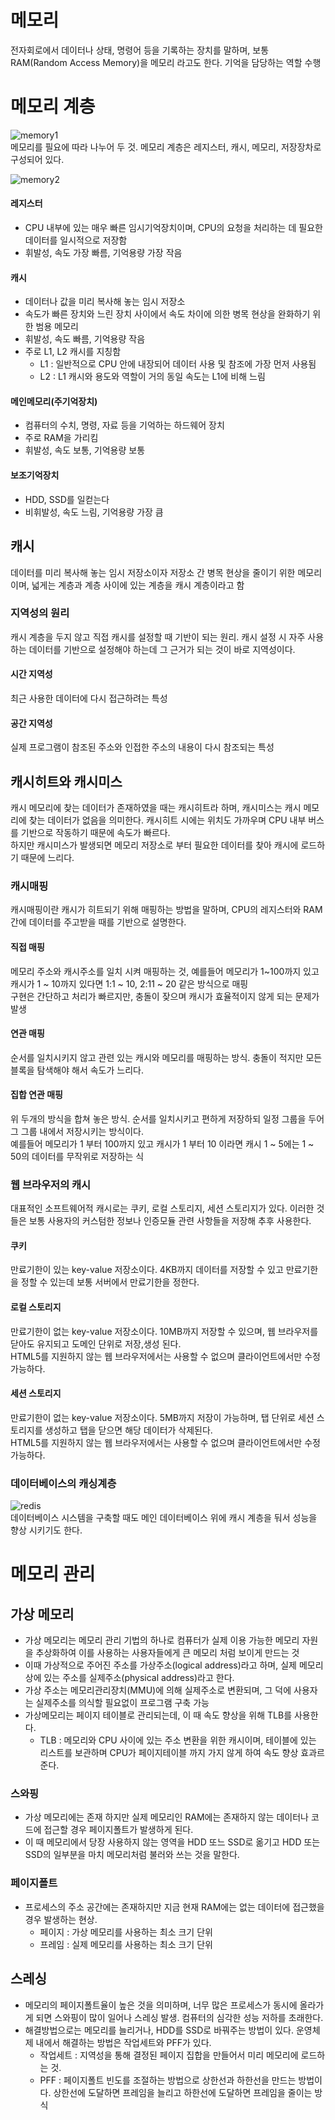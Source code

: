 # 메모리
 전자회로에서 데이터나 상태, 명령어 등을 기록하는 장치를 말하며, 보통 RAM(Random Access Memory)을 메모리 라고도 한다. 기억을 담당하는 역할 수행

# 메모리 계층
![memory1](https://user-images.githubusercontent.com/61510481/209496641-6ca0cf8d-5373-4d29-83ad-f3ab5ee4ac11.png)  
 메모리를 필요에 따라 나누어 두 것. 메모리 계층은 레지스터, 캐시, 메모리, 저장장차로 구성되어 있다.  
 
 ![memory2](https://user-images.githubusercontent.com/61510481/209506613-250db028-fc6b-4586-94a9-0b2895abe5e9.png)  

#### 레지스터

- CPU 내부에 있는 매우 빠른 임시기억장치이며, CPU의 요청을 처리하는 데 필요한 데이터를 일시적으로 저장함  
- 휘발성, 속도 가장 빠름, 기억용량 가장 작음

#### 캐시
- 데이터나 값을 미리 복사해 놓는 임시 저장소
- 속도가 빠른 장치와 느린 장치 사이에서 속도 차이에 의한 병목 현상을 완화하기 위한 범용 메모리
- 휘발성, 속도 빠름, 기억용량 작음
- 주로 L1, L2 캐시를 지칭함
  - L1 : 일반적으로 CPU 안에 내장되어 데이터 사용 및 참조에 가장 먼저 사용됨
  - L2 : L1 캐시와 용도와 역할이 거의 동일 속도는 L1에 비해 느림

#### 메인메모리(주기억장치)
- 컴퓨터의 수치, 명령, 자료 등을 기억하는 하드웨어 장치
- 주로 RAM을 가리킴
- 휘발성, 속도 보통, 기억용량 보통

#### 보조기억장치
- HDD, SSD를 일컫는다
- 비휘발성, 속도 느림, 기억용량 가장 큼  

## 캐시
 데이터를 미리 복사해 놓는 임시 저장소이자 저장소 간 병목 현상을 줄이기 위한 메모리이며, 넓게는 계층과 계층 사이에 있는 계층을 캐시 계층이라고 함
 
### 지역성의 원리
캐시 계층을 두지 않고 직접 캐시를 설정할 때 기반이 되는 원리. 캐시 설정 시 자주 사용하는 데이터를 기반으로 설정해야 하는데 그 근거가 되는 것이 바로 지역성이다.

#### 시간 지역성
 최근 사용한 데이터에 다시 접근하려는 특성
#### 공간 지역성
 실제 프로그램이 참조된 주소와 인접한 주소의 내용이 다시 참조되는 특성  

## 캐시히트와 캐시미스
  캐시 메모리에 찾는 데이터가 존재하였을 때는 캐시히트라 하며, 캐시미스는 캐시 메모리에 찾는 데이터가 없음을 의미한다.
캐시히트 시에는 위치도 가까우며 CPU 내부 버스를 기반으로 작동하기 때문에 속도가 빠르다.  
  하지만 캐시미스가 발생되면 메모리 저장소로 부터 필요한 데이터를 찾아 캐시에 로드하기 때문에 느리다.
 ### 캐시매핑
  캐시매핑이란 캐시가 히트되기 위해 매핑하는 방법을 말하며, CPU의 레지스터와 RAM 간에 데이터를 주고받을 때를 기반으로 설명한다.
  #### 직접 매핑
   메모리 주소와 캐시주소를 일치 시켜 매핑하는 것, 예를들어 메모리가 1~100까지 있고 캐시가 1 ~ 10까지 있다면 1:1 ~ 10, 2:11 ~ 20 같은 방식으로 매핑  
  구현은 간단하고 처리가 빠르지만, 충돌이 잦으며 캐시가 효율적이지 않게 되는 문제가 발생
  #### 연관 매핑
   순서를 일치시키지 않고 관련 있는 캐시와 메모리를 매핑하는 방식. 충돌이 적지만 모든 블록을 탐색해야 해서 속도가 느리다.
  #### 집합 연관 매핑
   위 두개의 방식을 합쳐 놓은 방식. 순서를 일치시키고 편하게 저장하되 일정 그룹을 두어 그 그룹 내에서 저장시키는 방식이다.  
  예를들어 메모리가 1 부터 100까지 있고 캐시가 1 부터 10 이라면 캐시 1 ~ 5에는 1 ~ 50의 데이터를 무작위로 저장하는 식

### 웹 브라우저의 캐시
 대표적인 소프트웨어적 캐시로는 쿠키, 로컬 스토리지, 세션 스토리지가 있다. 이러한 것들은 보통 사용자의 커스텀한 정보나 인증모듈 관련 사항들을 저장해 추후 사용한다.
 #### 쿠키
  만료기한이 있는 key-value 저장소이다. 4KB까지 데이터를 저장할 수 있고 만료기한을 정할 수 있는데 보통 서버에서 만료기한을 정한다.
 #### 로컬 스토리지
  만료기한이 없는 key-value 저장소이다. 10MB까지 저장할 수 있으며, 웹 브라우저를 닫아도 유지되고 도메인 단위로 저장,생성 된다.  
  HTML5를 지원하지 않는 웹 브라우저에서는 사용할 수 없으며 클라이언트에서만 수정 가능하다.
 #### 세션 스토리지
  만료기한이 없는 key-value 저장소이다. 5MB까지 저장이 가능하며, 탭 단위로 세션 스토리지를 생성하고 탭을 닫으면 해당 데이터가 삭제된다.  
  HTML5를 지원하지 않는 웹 브라우저에서는 사용할 수 없으며 클라이언트에서만 수정 가능하다.
 
### 데이터베이스의 캐싱계층
![redis](https://user-images.githubusercontent.com/61510481/209498756-a87abb42-c107-4a69-a126-498fab5366fb.png)  
 데이터베이스 시스템을 구축할 때도 메인 데이터베이스 위에 캐시 계층을 둬서 성능을 향상 시키기도 한다.
 
# 메모리 관리

## 가상 메모리
 - 가상 메모리는 메모리 관리 기법의 하나로 컴퓨터가 실제 이용 가능한 메모리 자원을 추상화하여 이를 사용하는 사용자들에게 큰 메모리 처럼 보이게 만드는 것  
 - 이때 가상적으로 주어진 주소를 가상주소(logical address)라고 하며, 실제 메모리상에 있는 주소를 실제주소(physical address)라고 한다.  
 - 가상 주소는 메모리관리장치(MMU)에 의해 실제주소로 변환되며, 그 덕에 사용자는 실제주소를 의식할 필요없이 프로그램 구축 가능
 - 가상메모리는 페이지 테이블로 관리되는데, 이 때 속도 향상을 위해 TLB를 사용한다.
    - TLB : 메모리와 CPU 사이에 있는 주소 변환을 위한 캐시이며, 테이블에 있는 리스트를 보관하며 CPU가 페이지테이블 까지 가지 않게 하여 속도 향상 효과르 준다.
 ### 스와핑
  - 가상 메모리에는 존재 하지만 실제 메모리인 RAM에는 존재하지 않는 데이터나 코드에 접근할 경우 페이지폴트가 발생하게 된다.
  - 이 때 메모리에서 당장 사용하지 않는 영역을 HDD 또느 SSD로 옮기고 HDD 또는 SSD의 일부분을 마치 메모리처럼 불러와 쓰는 것을 말한다.
 ### 페이지폴트
  - 프로세스의 주소 공간에는 존재하지만 지금 현재 RAM에는 없는 데이터에 접근했을 경우 발생하는 현상.
     - 페이지 : 가상 메모리를 사용하는 최소 크기 단위
     - 프레임 : 실제 메모리를 사용하는 최소 크기 단위
## 스레싱
 - 메모리의 페이지폴트율이 높은 것을 의미하며, 너무 많은 프로세스가 동시에 올라가게 되면 스와핑이 많이 일어나 스레싱 발생. 컴퓨터의 심각한 성능 저하를 초래한다.
 - 해결방법으로는 메모리를 늘리거나, HDD를 SSD로 바꿔주는 방법이 있다. 운영체제 내에서 해결하는 방법은 작업세트와 PFF가 있다.
    - 작업세트 : 지역성을 통해 결정된 페이지 집합을 만들어서 미리 메모리에 로드하는 것.
    - PFF : 페이지폴트 빈도를 조절하는 방법으로 상한선과 하한선을 만드는 방법이다. 상한선에 도달하면 프레임을 늘리고 하한선에 도달하면 프레임을 줄이는 방식
